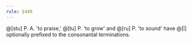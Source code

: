 ```yaml
---
rule: §440
---
```


@[stu] P. A. 'to praise,' @[tu] P. 'to grow' and @[ru] P. 'to sound' have @[ī] optionally prefixed to the consonantal terminations.